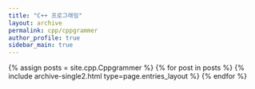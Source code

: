 ```yaml
---
title: "C++ 프로그래밍"
layout: archive
permalink: cpp/cppgrammer
author_profile: true
sidebar_main: true
---
```



{% assign posts = site.cpp.Cppgrammer %}
{% for post in posts %} {% include archive-single2.html type=page.entries_layout %} {% endfor %}